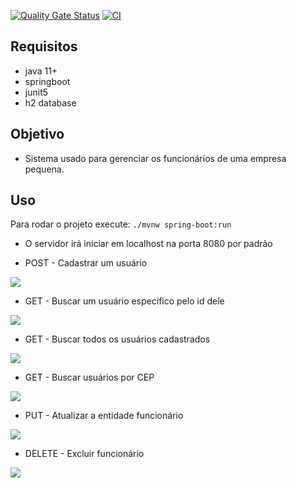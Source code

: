 [![Quality Gate Status](https://sonarcloud.io/api/project_badges/measure?project=FelipeNathan_Guiabolso&metric=alert_status)](https://sonarcloud.io/dashboard?id=FelipeNathan_Guiabolso)
[![CI](https://github.com/FelipeNathan/Guiabolso/actions/workflows/ci.yml/badge.svg?branch=master)](https://github.com/FelipeNathan/Guiabolso/actions/workflows/ci.yml)

## Requisitos
- java 11+
 - springboot
 - junit5
 - h2 database

## Objetivo
- Sistema usado para gerenciar os funcionários de uma empresa pequena.

## Uso

Para rodar o projeto execute:
```./mvnw spring-boot:run```


- O servidor irá iniciar em localhost na porta 8080 por padrão

- POST - Cadastrar um usuário
 
![](backend/Doc/Post.PNG)

- GET - Buscar um usuário específico pelo id dele

![](backend/Doc/Get_Especifico.PNG)

- GET - Buscar todos os usuários cadastrados
 
![](backend/Doc/Get_Total.PNG)

- GET - Buscar usuários por CEP
 
![](backend/Doc/Get_CEP.PNG)

- PUT - Atualizar a entidade funcionário
 
![](backend/Doc/Put.PNG)

- DELETE - Excluir funcionário
 
![](backend/Doc/Delete.PNG)

